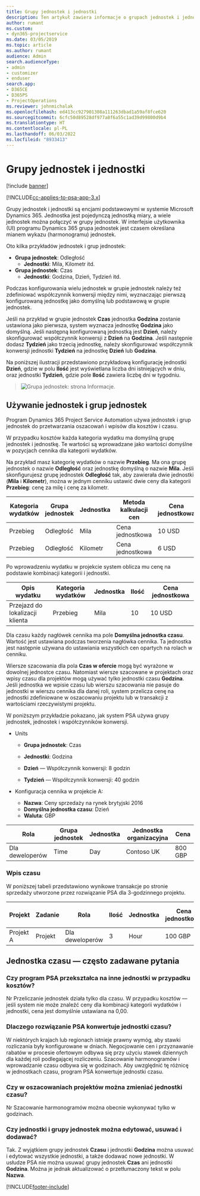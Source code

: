 ```yaml
---
title: Grupy jednostek i jednostki
description: Ten artykuł zawiera informacje o grupach jednostek i jednostkach.
author: rumant
ms.custom:
- dyn365-projectservice
ms.date: 03/05/2019
ms.topic: article
ms.author: rumant
audience: Admin
search.audienceType:
- admin
- customizer
- enduser
search.app:
- D365CE
- D365PS
- ProjectOperations
ms.reviewer: johnmichalak
ms.openlocfilehash: ed413cc927901308a111263dbad1a59af8fce620
ms.sourcegitcommit: 6cfc50d89528df977a8f6a55c1ad39d99800d9b4
ms.translationtype: HT
ms.contentlocale: pl-PL
ms.lasthandoff: 06/03/2022
ms.locfileid: "8933413"
---
```

# <a name="unit-groups-and-units"></a>Grupy jednostek i jednostki

[!include [banner](../includes/psa-now-project-operations.md)]

[!INCLUDE[cc-applies-to-psa-app-3.x](../includes/cc-applies-to-psa-app-3x.md)]

Grupy jednostek i jednostki są encjami podstawowymi w systemie Microsoft Dynamics 365. Jednostka jest pojedynczą jednostką miary, a wiele jednostek można połączyć w grupy jednostek. W interfejsie użytkownika (UI) programu Dynamics 365 grupa jednostek jest czasem określana mianem wykazu (harmonogramu) jednostek. 

Oto kilka przykładów jednostek i grup jednostek:
 
- **Grupa jednostek**: Odległość 
    - **Jednostki**: Mila, Kilometr itd.
- **Grupa jednostek**: Czas
    - **Jednostki**: Godzina, Dzień, Tydzień itd. 

Podczas konfigurowania wielu jednostek w grupie jednostek należy też zdefiniować współczynnik konwersji między nimi, wyznaczając pierwszą konfigurowaną jednostkę jako domyślną lub podstawową w grupie jednostek. 

Jeśli na przykład w grupie jednostek **Czas** jednostka **Godzina** zostanie ustawiona jako pierwsza, system wyznacza jednostkę **Godzina** jako domyślną. Jeśli następną konfigurowaną jednostką jest **Dzień**, należy skonfigurować współczynnik konwersji z **Dzień** na **Godzina**. Jeśli następnie dodasz **Tydzień** jako trzecią jednostkę, należy skonfigurować współczynnik konwersji jednostki **Tydzień** na jednostkę **Dzień** lub **Godzina**. 

Na poniższej ilustracji przedstawiono przykładową konfigurację jednostki **Dzień**, gdzie w polu **Ilość** jest wyświetlana liczba dni istniejących w dniu, oraz jednostki **Tydzień**, gdzie pole **Ilość** zawiera liczbę dni w tygodniu.

> ![Grupa jednostek: strona Informacje.](media/advanced-2.png)

## <a name="using-units-and-unit-groups"></a>Używanie jednostek i grup jednostek

Program Dynamics 365 Project Service Automation używa jednostek i grup jednostek do przetwarzania oszacowań i wpisów dla kosztów i czasu. 

W przypadku kosztów każda kategoria wydatku ma domyślną grupę jednostek i jednostkę. Te wartości są wprowadzane jako wartości domyślne w pozycjach cennika dla kategorii wydatków. 

Na przykład masz kategorię wydatków o nazwie **Przebieg**. Ma ona grupę jednostek o nazwie **Odległość** oraz jednostkę domyślną o nazwie **Mila**. Jeśli skonfigurujesz grupę jednostek **Odległość** tak, aby zawierała dwie jednostki (**Mila** i **Kilometr**), można w jednym cenniku ustawić dwie ceny dla kategorii **Przebieg**: cenę za milę i cenę za kilometr.

| Kategoria wydatków  | Grupa jednostek  | Jednostka      | Metoda kalkulacji cen  | Cena jednostkowa  |
|-------------------|---------------|-----------|-------------------|-------------------|
| Przebieg           | Odległość      | Mila      | Cena jednostkowa    | 10 USD            |
| Przebieg           | Odległość      | Kilometr | Cena jednostkowa    |  6 USD            |

Po wprowadzeniu wydatku w projekcie system oblicza mu cenę na podstawie kombinacji kategorii i jednostki. 

| Opis wydatku        | Kategoria wydatków  | Jednostka  | Ilość  | Cena jednostkowa   |
|----------------------------|---------------------|-------|-----------|----------------|
| Przejazd do lokalizacji klienta | Przebieg             | Mila  | 10        | 10 USD         |

Dla czasu każdy nagłówek cennika ma pole **Domyślna jednostka czasu**. Wartość jest ustawiana podczas tworzenia nagłówka cennika. Ta jednostka jest następnie używana do ustawiania wszystkich cen opartych na rolach w cenniku.

Wiersze szacowania dla pola **Czas w ofercie** mogą być wyrażone w dowolnej jednostce czasu. Natomiast wiersze szacowane w projektach oraz wpisy czasu dla projektów mogą używać tylko jednostki czasu **Godzina**. Jeśli jednostka we wpisie czasu lub wierszu szacowania nie pasuje do jednostki w wierszu cennika dla danej roli, system przelicza cenę na jednostki zdefiniowane w oszacowaniu projektu lub w transakcji z wartościami rzeczywistymi projektu.

W poniższym przykładzie pokazano, jak system PSA używa grupy jednostek, jednostek i współczynników konwersji.
- Units

   - **Grupa jednostek**: Czas 
   - **Jednostki**: Godzina 
    
    - **Dzień** — Współczynnik konwersji: 8 godzin       
    - **Tydzień** — Współczynnik konwersji: 40 godzin  
        
- Konfiguracja cennika w projekcie A:

    - **Nazwa**: Ceny sprzedaży na rynek brytyjski 2016 
    - **Domyślna jednostka czasu**: Dzień 
    - **Waluta**: GBP

| Rola      | Grupa jednostek | Jednostka | Jednostka organizacyjna | Cena   |
|-----------|------------|------|---------------------|---------|
| Dla deweloperów | Time       | Day  | Contoso UK          | 800 GBP |

### <a name="time-entry"></a>Wpis czasu

W poniższej tabeli przedstawiono wynikowe transakcje po stronie sprzedaży utworzone przez rozwiązanie PSA dla 3-godzinnego projektu.


| Projekt   | Zadanie    | Rola      | Ilość | Jednostka  | Cena jednostkowa | Kwota nierozliczonej sprzedaży |
|-----------|---------|-----------|----------|-------|------------|-----------------------|
| Projekt A | Projekt  | Dla deweloperów | 3        | Hour  | 100 GBP    | 300 GBP               |

## <a name="time-unit-faq"></a>Jednostka czasu — często zadawane pytania

### <a name="does-psa-convert-to-different-units-in-the-case-of-expenses"></a>Czy program PSA przekształca na inne jednostki w przypadku kosztów?
Nr Przeliczanie jednostek działa tylko dla czasu. W przypadku kosztów — jeśli system nie może znaleźć ceny dla kombinacji kategorii wydatków i jednostki, cena jest domyślnie ustawiana na 0,00.

### <a name="why-does-psa-convert-time-units"></a>Dlaczego rozwiązanie PSA konwertuje jednostki czasu?
W niektórych krajach lub regionach istnieje prawny wymóg, aby stawki rozliczania były konfigurowane w dniach. Negocjowanie cen i przyznawanie rabatów w procesie ofertowym odbywa się przy użyciu stawek dziennych dla każdej roli podlegającej rozliczeniu. Szacowanie harmonogramów i wprowadzanie czasu odbywa się w godzinach. Aby uwzględnić tę różnicę w jednostkach czasu, program PSA konwertuje jednostki czasu.

### <a name="can-time-units-be-changed-on-project-estimates"></a>Czy w oszacowaniach projektów można zmieniać jednostki czasu?
Nr Szacowanie harmonogramów można obecnie wykonywać tylko w godzinach.

### <a name="can-units-and-unit-groups-be-edited-deleted-and-added"></a>Czy jednostki i grupy jednostek można edytować, usuwać i dodawać?
Tak. Z wyjątkiem grupy jednostek **Czasu** i jednostki **Godzina** można usuwać i edytować wszystkie jednostki, a także dodawać nowe jednostki. W usłudze PSA nie można usuwać grupy jednostek **Czas** ani jednostki **Godzina**. Można je jednak aktualizować o przetłumaczony tekst w polu **Nazwa**.


[!INCLUDE[footer-include](../includes/footer-banner.md)]
